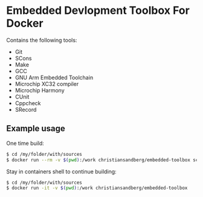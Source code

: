 Embedded Devlopment Toolbox For Docker
======================================

Contains the following tools:

* Git
* SCons
* Make
* GCC
* GNU Arm Embedded Toolchain
* Microchip XC32 compiler
* Microchip Harmony
* CUnit
* Cppcheck
* SRecord


Example usage
-------------

One time build:

```sh
$ cd /my/folder/with/sources
$ docker run --rm -v $(pwd):/work christiansandberg/embedded-toolbox scons
```

Stay in containers shell to continue building:

```sh
$ cd /my/folder/with/sources
$ docker run -it -v $(pwd):/work christiansandberg/embedded-toolbox
```

